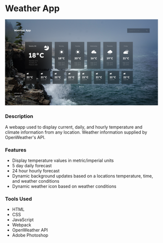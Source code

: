 # Weather App
![preview image](https://github.com/Jpreet927/weather-app/blob/main/images/preview1.png)

### Description
A webapp used to display current, daily, and hourly temperature and climate information from any location. Weather information supplied by OpenWeather's API.

### Features
 - Display temperature values in metric/imperial units
 - 5 day daily forecast
 - 24 hour hourly forecast
 - Dynamic background updates based on a locations temperature, time, and weather conditions
 - Dynamic weather icon based on weather conditions

### Tools Used
 - HTML
 - CSS
 - JavaScript
 - Webpack
 - OpenWeather API
 - Adobe Photoshop
